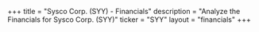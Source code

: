 +++
title = "Sysco Corp. (SYY) - Financials"
description = "Analyze the Financials for Sysco Corp. (SYY)"
ticker = "SYY"
layout = "financials"
+++

